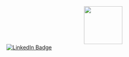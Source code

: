 <div id="header" align="center">
  <img         src="https://media3.giphy.com/media/v1.Y2lkPTc5MGI3NjExd2kwOGE4eTQ2NWR3dDVoZjZub3B6YWpmMDRlMm5neXJiaDlxcXNtaSZlcD12MV9pbnRlcm5hbF9naWZfY  nlfaWQmY3Q9Zw/qgQUggAC3Pfv687qPC/giphy.gif" width="100" />
</div>
<div id="badges">
  <a href="your-linkedin-URL](https://www.linkedin.com/in/oleksandr-ivanchenko-54b5a5241/">
    <img src="https://img.shields.io/badge/LinkedIn-blue?style=for-the-badge&logo=linkedin&logoColor=white" alt="LinkedIn Badge"/>
  </a>
</div>


